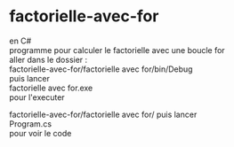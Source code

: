 # factorielle-avec-for
en C#     
programme pour calculer le factorielle avec une boucle for      
aller dans le dossier :  
factorielle-avec-for/factorielle avec for/bin/Debug       
puis lancer     
factorielle avec for.exe         
pour l'executer  

factorielle-avec-for/factorielle avec for/
puis lancer      
Program.cs    
pour voir le code

